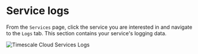 # Service logs
From the `Services` page, click the service you are interested in and navigate
to the `Logs` tab. This section contains your service's logging data.

<img class="main-content__illustration" src="https://s3.amazonaws.com/assets.timescale.com/docs/images/tsc-services-logs.png" alt="Timescale Cloud Services Logs"/>

[cloud-login]: https://console.cloud.timescale.com/
